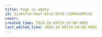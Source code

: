 ```yaml
---
title: Page is empty
id: 11a04714-9aef-81c3-92fd-c39054d801d1
cover: 
created_time: 2024-10-09T19:35:00.000Z
last_edited_time: 2024-10-09T19:54:00.000Z
---
```



